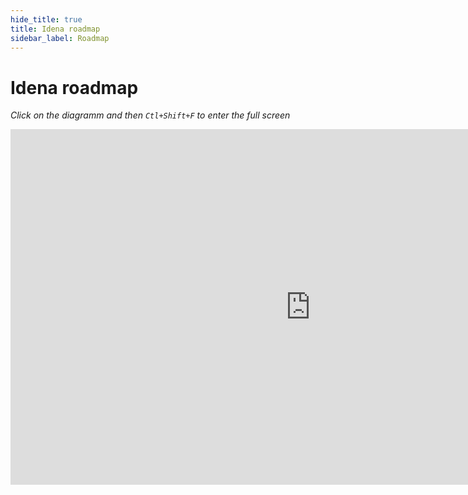 ```yaml
---
hide_title: true
title: Idena roadmap
sidebar_label: Roadmap
---
```


# Idena roadmap

_Click on the diagramm and then `Ctl+Shift+F` to enter the full screen_

<iframe src="https://docs.google.com/presentation/d/e/2PACX-1vReYDoXxH6xmyU3o7GcnpCKcJtvam2qCOfw_DQNiWVPhg8DrXLq_Z6H5fpVlkP6Mc68MrG4qocFJl8x/embed?start=false&loop=false&delayms=3000" frameborder="0" width="960" height="569" allowfullscreen="true" mozallowfullscreen="true" webkitallowfullscreen="true"></iframe>
